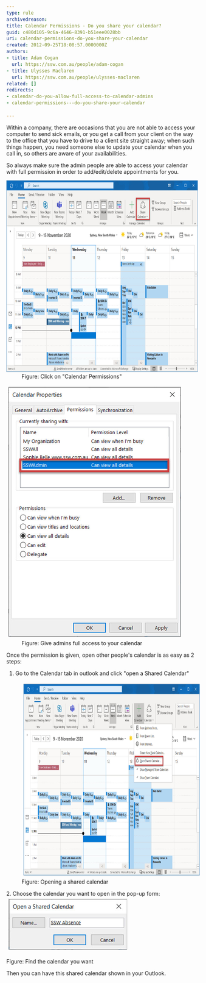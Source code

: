```yaml
---
type: rule
archivedreason: 
title: Calendar Permissions - Do you share your calendar?
guid: c480d105-9c6a-4646-8391-b51eee0028bb
uri: calendar-permissions-do-you-share-your-calendar
created: 2012-09-25T18:08:57.0000000Z
authors:
- title: Adam Cogan
  url: https://ssw.com.au/people/adam-cogan
- title: Ulysses Maclaren
  url: https://ssw.com.au/people/ulysses-maclaren
related: []
redirects:
- calendar-do-you-allow-full-access-to-calendar-admins
- calendar-permissions---do-you-share-your-calendar

---
```


Within a company, there are occasions that you are not able to access your computer to send sick emails, or you get a call from your client on the way to the office that you have to drive to a client site straight away; when such things happen, you need someone else to update your calendar when you call in, so others are aware of your availabilities.

<!--endintro-->

So always make sure the admin people are able to access your calendar with full permission in order to add/edit/delete appointments for you.
<dl class="image"><dt> 
      <img src="Share-Calendar.jpg" alt="Click on Calendar Permissions" style="width:800px;height:503px;"> 
      <br> 
   </dt><dd>Figure: Click on "Calendar Permissions"<br></dd></dl><dl class="image"><dt>
      <img src="Permissions.jpg" alt="Permissions.jpg" style="margin:5px;">
   <br></dt><dd>Figure: Give admins full access to your calendar</dd></dl>
Once the permission is given, open other people's calendar is as easy as 2 steps:

1. Go to the Calendar tab in outlook and click "open a Shared Calendar"
<dd class="ssw15-rteElement-FigureNormal"><img src="Shared-Calendar.jpg" alt="Shared-Calendar.jpg" style="color:#333333;margin:5px;width:800px;height:503px;">Figure: Opening a shared calendar<br></dd>


<dl class="ssw15-rteElement-ImageArea">2. Choose the calendar you want to open in the pop-up form:<br><img src="SSWAbsence.jpg" alt="SSWAbsence.jpg" style="color:#333333;margin:5px;"></dl>
Figure: Find the calendar you want


Then you can have this shared calendar shown in your Outlook.
